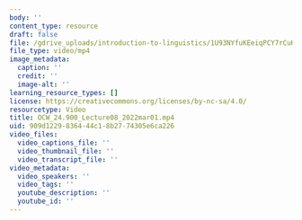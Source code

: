 ```yaml
---
body: ''
content_type: resource
draft: false
file: /gdrive_uploads/introduction-to-linguistics/1U93NYfuKEeiqPCY7rCuKUoBdby0rUT0v/ocw_24900_lecture08_2022mar01.mp4
file_type: video/mp4
image_metadata:
  caption: ''
  credit: ''
  image-alt: ''
learning_resource_types: []
license: https://creativecommons.org/licenses/by-nc-sa/4.0/
resourcetype: Video
title: OCW_24.900_Lecture08_2022mar01.mp4
uid: 909d1229-8364-44c1-8b27-74305e6ca226
video_files:
  video_captions_file: ''
  video_thumbnail_file: ''
  video_transcript_file: ''
video_metadata:
  video_speakers: ''
  video_tags: ''
  youtube_description: ''
  youtube_id: ''
---
```

